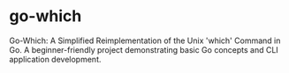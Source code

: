 # go-which
Go-Which: A Simplified Reimplementation of the Unix 'which' Command in Go. A beginner-friendly project demonstrating basic Go concepts and CLI application development.
